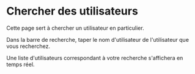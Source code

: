 # Chercher des utilisateurs

Cette page sert à chercher un utilisateur en particulier.

Dans la barre de recherche, taper le nom d'utilisateur de l'utilisateur que vous recherchez.

Une liste d'utilisateurs correspondant à votre recherche s'affichera en temps réel.
